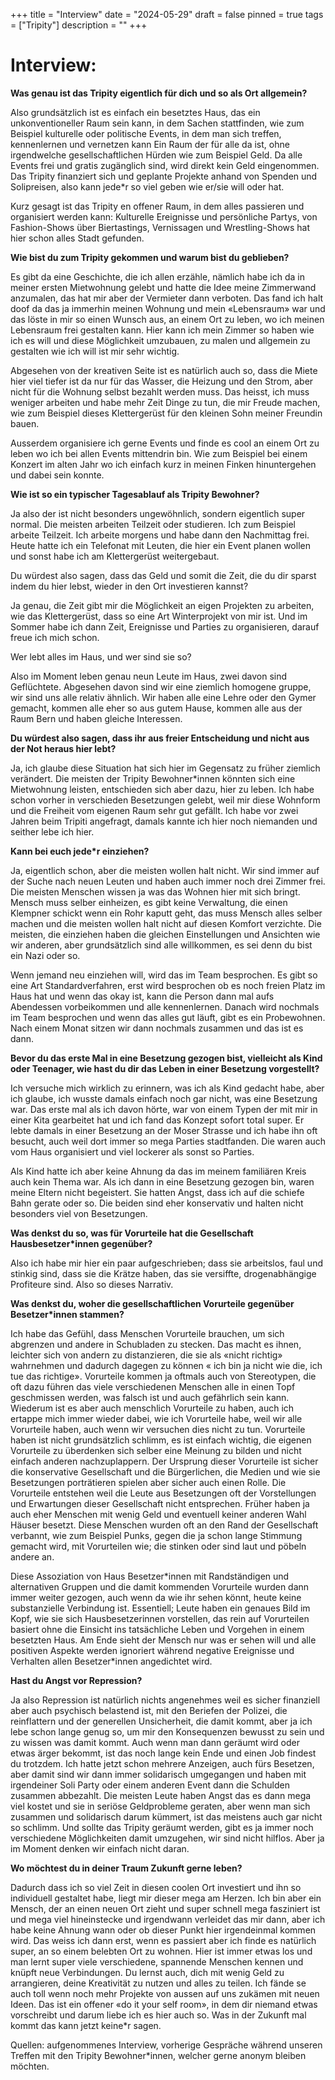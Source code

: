 +++
title = "Interview"
date = "2024-05-29"
draft = false
pinned = true
tags = ["Tripity"]
description = ""
+++


# Interview:

**Was genau ist das Tripity eigentlich für dich und so als Ort allgemein?**

Also grundsätzlich ist es einfach ein besetztes Haus, das ein unkonventioneller Raum sein kann, in dem Sachen stattfinden, wie zum Beispiel kulturelle oder politische Events, in dem man sich treffen, kennenlernen und vernetzen kann Ein Raum der für alle da ist, ohne irgendwelche gesellschaftlichen Hürden wie zum Beispiel Geld. Da alle Events frei und gratis zugänglich sind, wird direkt kein Geld eingenommen. Das Tripity finanziert sich und geplante Projekte anhand von Spenden und Solipreisen, also kann jede*r so viel geben wie er/sie will oder hat.

Kurz gesagt ist das Tripity en offener Raum, in dem alles passieren und organisiert werden kann: Kulturelle Ereignisse und persönliche Partys, von Fashion-Shows über Biertastings, Vernissagen und Wrestling-Shows hat hier schon alles Stadt gefunden.



**Wie bist du zum Tripity gekommen und warum bist du geblieben?**

Es gibt da eine Geschichte, die ich allen erzähle, nämlich habe ich da in meiner ersten Mietwohnung gelebt und hatte die Idee meine Zimmerwand anzumalen, das hat mir aber der Vermieter dann verboten. Das fand ich halt doof da das ja immerhin meinen Wohnung und mein «Lebensraum» war und das löste in mir so einen Wunsch aus, an einem Ort zu leben, wo ich meinen Lebensraum frei gestalten kann. Hier kann ich mein Zimmer so haben wie ich es will und diese Möglichkeit umzubauen, zu malen und allgemein zu gestalten wie ich will ist mir sehr wichtig.

Abgesehen von der kreativen Seite ist es natürlich auch so, dass die Miete hier viel tiefer ist da nur für das Wasser, die Heizung und den Strom, aber nicht für die Wohnung selbst bezahlt werden muss. Das heisst, ich muss weniger arbeiten und habe mehr Zeit Dinge zu tun, die mir Freude machen, wie zum Beispiel dieses Klettergerüst für den kleinen Sohn meiner Freundin bauen. 

Ausserdem organisiere ich gerne Events und finde es cool an einem Ort zu leben wo ich bei allen Events mittendrin bin. Wie zum Beispiel bei einem Konzert im alten Jahr wo ich einfach kurz in meinen Finken hinuntergehen und dabei sein konnte.



**Wie ist so ein typischer Tagesablauf als Tripity Bewohner?**

Ja also der ist nicht besonders ungewöhnlich, sondern eigentlich super normal. Die meisten arbeiten Teilzeit oder studieren. Ich zum Beispiel arbeite Teilzeit. Ich arbeite morgens und habe dann den Nachmittag frei. Heute hatte ich ein Telefonat mit Leuten, die hier ein Event planen wollen und sonst habe ich am Klettergerüst weitergebaut.

Du würdest also sagen, dass das Geld und somit die Zeit, die du dir sparst indem du hier lebst, wieder in den Ort investieren kannst?

Ja genau, die Zeit gibt mir die Möglichkeit an eigen Projekten zu arbeiten, wie das Klettergerüst, dass so eine Art Winterprojekt von mir ist. Und im Sommer habe ich dann Zeit, Ereignisse und Parties zu organisieren, darauf freue ich mich schon.

Wer lebt alles im Haus, und wer sind sie so?

Also im Moment leben genau neun Leute im Haus, zwei davon sind Geflüchtete. Abgesehen davon sind wir eine ziemlich homogene gruppe, wir sind uns alle relativ ähnlich. Wir haben alle eine Lehre oder den Gymer gemacht, kommen alle eher so aus gutem Hause, kommen alle aus der Raum Bern und haben gleiche Interessen.



**Du würdest also sagen, dass ihr aus freier Entscheidung und nicht aus der Not heraus hier lebt?**

Ja, ich glaube diese Situation hat sich hier im Gegensatz zu früher ziemlich verändert. Die meisten der Tripity Bewohner*innen könnten sich eine Mietwohnung leisten, entschieden sich aber dazu, hier zu leben. Ich habe schon vorher in verschieden Besetzungen gelebt, weil mir diese Wohnform und die Freiheit vom eigenen Raum sehr gut gefällt. Ich habe vor zwei Jahren beim Tripiti angefragt, damals kannte ich hier noch niemanden und seither lebe ich hier.



**Kann bei euch jede*r einziehen?**

Ja, eigentlich schon, aber die meisten wollen halt nicht. Wir sind immer auf der Suche nach neuen Leuten und haben auch immer noch drei Zimmer frei. Die meisten Menschen wissen ja was das Wohnen hier mit sich bringt. Mensch muss selber einheizen, es gibt keine Verwaltung, die einen Klempner schickt wenn ein Rohr kaputt geht, das muss Mensch alles selber machen und die meisten wollen halt nicht auf diesen Komfort verzichte. Die meisten, die einziehen haben die gleichen Einstellungen und Ansichten wie wir anderen, aber grundsätzlich sind alle willkommen, es sei denn du bist ein Nazi oder so. 

Wenn jemand neu einziehen will, wird das im Team besprochen. Es gibt so eine Art Standardverfahren, erst wird besprochen ob es noch freien Platz im Haus hat und wenn das okay ist, kann die Person dann mal aufs Abendessen vorbeikommen und alle kennenlernen. Danach wird nochmals im Team besprochen und wenn das alles gut läuft, gibt es ein Probewohnen. Nach einem Monat sitzen wir dann nochmals zusammen und das ist es dann.



**Bevor du das erste Mal in eine Besetzung gezogen bist, vielleicht als Kind oder Teenager, wie hast du dir das Leben in einer Besetzung vorgestellt?**

Ich versuche mich wirklich zu erinnern, was ich als Kind gedacht habe, aber ich glaube, ich wusste damals einfach noch gar nicht, was eine Besetzung war. Das erste mal als ich davon hörte, war von einem Typen der mit mir in einer Kita gearbeitet hat und ich fand das Konzept sofort total super. Er lebte damals in einer Besetzung an der Moser Strasse und ich habe ihn oft besucht, auch weil dort immer so mega Parties stadtfanden. Die waren auch vom Haus organisiert und viel lockerer als sonst so Parties.

Als Kind hatte ich aber keine Ahnung da das im meinem familiären Kreis auch kein Thema war. Als ich dann in eine Besetzung gezogen bin, waren meine Eltern nicht begeistert. Sie hatten Angst, dass ich auf die schiefe Bahn gerate oder so. Die beiden sind eher konservativ und halten nicht besonders viel von Besetzungen.



**Was denkst du so, was für Vorurteile hat die Gesellschaft Hausbesetzer*innen gegenüber?**

Also ich habe mir hier ein paar aufgeschrieben; dass sie arbeitslos, faul und stinkig sind, dass sie die Krätze haben, das sie versiffte, drogenabhängige Profiteure sind. Also so dieses Narrativ.



**Was denkst du, woher die gesellschaftlichen Vorurteile gegenüber Besetzer*innen stammen?**

Ich habe das Gefühl, dass Menschen Vorurteile brauchen, um sich abgrenzen und andere in Schubladen zu stecken. Das macht es ihnen, leichter sich von andern zu distanzieren, die sie als «nicht richtig» wahrnehmen und dadurch dagegen zu können « ich bin ja nicht wie die, ich tue das richtige». Vorurteile kommen ja oftmals auch von Stereotypen, die oft dazu führen das viele verschiedenen Menschen alle in einen Topf geschmissen werden, was falsch ist und auch gefährlich sein kann. Wiederum ist es aber auch menschlich Vorurteile zu haben, auch ich ertappe mich immer wieder dabei, wie ich Vorurteile habe, weil wir alle Vorurteile haben, auch wenn wir versuchen dies nicht zu tun. Vorurteile haben ist nicht grundsätzlich schlimm, es ist einfach wichtig, die eigenen Vorurteile zu überdenken sich selber eine Meinung zu bilden und nicht einfach anderen nachzuplappern. Der Ursprung dieser Vorurteile ist sicher die konservative Gesellschaft und die Bürgerlichen, die Medien und wie sie Besetzungen porträtieren spielen aber sicher auch einen Rolle. Die Vorurteile entstehen weil die Leute aus Besetzungen oft der Vorstellungen und Erwartungen dieser Gesellschaft nicht entsprechen. Früher haben ja auch eher Menschen mit wenig Geld und eventuell keiner anderen Wahl Häuser besetzt. Diese Menschen wurden oft an den Rand der Gesellschaft verbannt, wie zum Beispiel Punks, gegen die ja schon lange Stimmung gemacht wird, mit Vorurteilen wie; die stinken oder sind laut und pöbeln andere an. 

Diese Assoziation von Haus Besetzer\*innen mit Randständigen und alternativen Gruppen und die damit kommenden Vorurteile wurden dann immer weiter gezogen, auch wenn da wie ihr sehen könnt, heute keine substanzielle Verbindung ist. Essentiell; Leute haben ein genaues Bild im Kopf, wie sie sich Hausbesetzerinnen vorstellen, das rein auf Vorurteilen basiert ohne die Einsicht ins tatsächliche Leben und Vorgehen in einem besetzten Haus. Am Ende sieht der Mensch nur was er sehen will und alle positiven Aspekte werden ignoriert während negative Ereignisse und Verhalten allen Besetzer\*innen angedichtet wird.



**Hast du Angst vor Repression?**

Ja also Repression ist natürlich nichts angenehmes weil es sicher finanziell aber auch psychisch belastend ist, mit den Beriefen der Polizei, die reinflattern und der generellen Unsicherheit, die damit kommt, aber ja ich lebe schon lange genug so, um mir den Konsequenzen bewusst zu sein und zu wissen was damit kommt. Auch wenn man dann geräumt wird oder etwas ärger bekommt, ist das noch lange kein Ende und einen Job findest du trotzdem. Ich hatte jetzt schon mehrere Anzeigen, auch fürs Besetzen, aber damit sind wir dann immer solidarisch umgegangen und haben mit irgendeiner Soli Party oder einem anderen Event dann die Schulden zusammen abbezahlt. Die meisten Leute haben Angst das es dann mega viel kostet und sie in seriöse Geldprobleme geraten, aber wenn man sich zusammen und solidarisch darum kümmert, ist das meistens auch gar nicht so schlimm. Und sollte das Tripity geräumt werden, gibt es ja immer noch verschiedene Möglichkeiten damit umzugehen, wir sind nicht hilflos. Aber ja im Moment denken wir einfach nicht daran.



**Wo möchtest du in deiner Traum Zukunft gerne leben?**

Dadurch dass ich so viel Zeit in diesen coolen Ort investiert und ihn so individuell gestaltet habe, liegt mir dieser mega am Herzen. Ich bin aber ein Mensch, der an einen neuen Ort zieht und super schnell mega fasziniert ist und mega viel hineinstecke und irgendwann verleidet das mir dann, aber ich habe keine Ahnung wann oder ob dieser Punkt hier irgendeinmal kommen wird. Das weiss ich dann erst, wenn es passiert aber ich finde es natürlich super, an so einem belebten Ort zu wohnen. Hier ist immer etwas los und man lernt super viele verschiedene, spannende Menschen kennen und knüpft neue Verbindungen. Du lernst auch, dich mit wenig Geld zu arrangieren, deine Kreativität zu nutzen und alles zu teilen. Ich fände se auch toll wenn noch mehr Projekte von aussen auf uns zukämen mit neuen Ideen. Das ist ein offener «do it your self room», in dem dir niemand etwas vorschreibt und darum liebe ich es hier auch so. Was in der Zukunft mal kommt das kann jetzt keine*r sagen.



Quellen: aufgenommenes Interview, vorherige Gespräche während unseren Treffen mit den Tripity Bewohner*innen, welcher gerne anonym bleiben möchten.